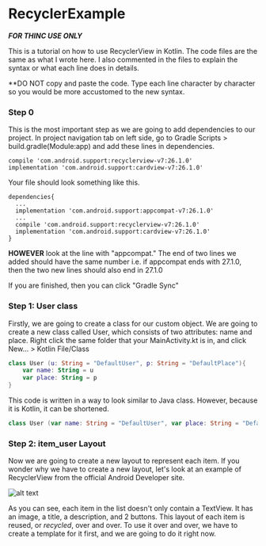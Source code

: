# RecyclerExample
***FOR THINC USE ONLY***

This is a tutorial on how to use RecyclerView in Kotlin. The code files are the same as what I wrote here. I also commented in the files to explain the syntax or what each line does in details.

**DO NOT copy and paste the code. Type each line character by character so you would be more accustomed to the new syntax.

### Step 0
This is the most important step as we are going to add dependencies to our project.
In project navigation tab on left side, go to Gradle Scripts > build.gradle(Module:app) and add these lines in dependencies.
```
compile 'com.android.support:recyclerview-v7:26.1.0'
implementation 'com.android.support:cardview-v7:26.1.0'
```
Your file should look something like this.
```
dependencies{
  ...
  implementation 'com.android.support:appcompat-v7:26.1.0'
  ...
  compile 'com.android.support:recyclerview-v7:26.1.0'
  implementation 'com.android.support:cardview-v7:26.1.0'
}
```
**HOWEVER** look at the line with "appcompat." The end of two lines we added should have the same number i.e. if appcompat ends with 27.1.0, then the two new lines should also end in 27.1.0

If you are finished, then you can click "Gradle Sync"

### Step 1: User class
Firstly, we are going to create a class for our custom object. We are going to create a new class called User, which consists of two attributes: name and place. Right click the same folder that your MainActivity.kt is in, and click New... > Kotlin File/Class
```kotlin
class User (u: String = "DefaultUser", p: String = "DefaultPlace"){
    var name: String = u
    var place: String = p
}
```
This code is written in a way to look similar to Java class. However, because it is Kotlin, it can be shortened.
```kotlin
class User (var name: String = "DefaultUser", var place: String = "DefaultPlace")
```

### Step 2: item_user Layout
Now we are going to create a new layout to represent each item. If you wonder why we have to create a new layout, let's look at an example of RecyclerView from the official Android Developer site.

![alt text](https://developer.android.com/design/material/images/card_travel.png)

As you can see, each item in the list doesn't only contain a TextView. It has an image, a title, a description, and 2 buttons. This layout of each item is reused, or *recycled*, over and over. To use it over and over, we have to create a template for it first, and we are going to do it right now.
